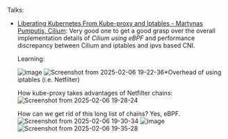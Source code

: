 Talks:
- [Liberating Kubernetes From Kube-proxy and Iptables - Martynas Pumputis, Cilium](https://www.youtube.com/watch?v=bIRwSIwNHC0): 
Very good one to get a good grasp over the overall implementation details of _Cilium using eBPF_ and performance discrepancy between Cilium and
iptables and ipvs based CNI.


  Learning:
  
  ![image](https://github.com/user-attachments/assets/309ee23f-f804-4291-9596-eea037a1b300)
  ![Screenshot from 2025-02-06 19-22-36](https://github.com/user-attachments/assets/214e1521-33ec-47fb-a2f5-4ef81aac7cf7)*Overhead of using iptables (i.e. Netfilter)

  How kube-proxy takes advantages of Netfilter chains:
  ![Screenshot from 2025-02-06 19-28-24](https://github.com/user-attachments/assets/2aa2a84e-94f6-4244-b307-c596f381c932)

  How can we get rid of this long list of chains? Yes, eBPF.
  ![Screenshot from 2025-02-06 19-30-34](https://github.com/user-attachments/assets/9d4cbe6f-9bad-44d2-bdbb-103584080fad)
  ![image](https://github.com/user-attachments/assets/95e15830-24d7-43cc-a2d9-d80996cf53f8)
  ![Screenshot from 2025-02-06 19-35-28](https://github.com/user-attachments/assets/4b17da3a-83ef-4bc9-8f78-561807ed5da9)

  
  
  


  

  

  


  
